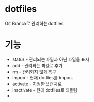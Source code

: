 # dotfiles

Git Branch로 관리하는 dotfiles

# 기능

* status - 관리되는 파일과 아닌 파일을 표시
* add - 관리되는 파일로 추가
* rm - 관리되지 않게 복구
* import - 현재 dotfiles를 import.
* activate - 지정한 브랜치로
* inactivate - 원래 dotfiles로 되돌림
*  